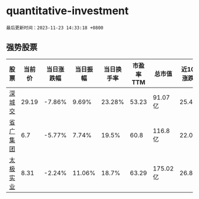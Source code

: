 # quantitative-investment

`最后更新时间：2023-11-23 14:33:18 +0800`

## 强势股票

|股票|当前价|当日涨跌幅|当日振幅|当日换手率|市盈率TTM|总市值|近10日涨跌幅|
|----|----|----|----|----|----|----|----|
|[深城交](https://xueqiu.com/S/SZ301091)|29.19|-7.86%|9.69%|23.28%|53.23|91.07亿|25.49%|
|[省广集团](https://xueqiu.com/S/SZ002400)|6.7|-5.77%|7.74%|19.5%|60.8|116.8亿|22.04%|
|[太极实业](https://xueqiu.com/S/SH600667)|8.31|-2.24%|11.06%|18.7%|63.29|175.02亿|26.87%|
